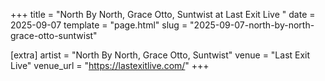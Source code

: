 +++
title = "North By North, Grace Otto, Suntwist at Last Exit Live "
date = 2025-09-07
template = "page.html"
slug = "2025-09-07-north-by-north-grace-otto-suntwist"

[extra]
artist = "North By North, Grace Otto, Suntwist"
venue = "Last Exit Live"
venue_url = "https://lastexitlive.com/"
+++
